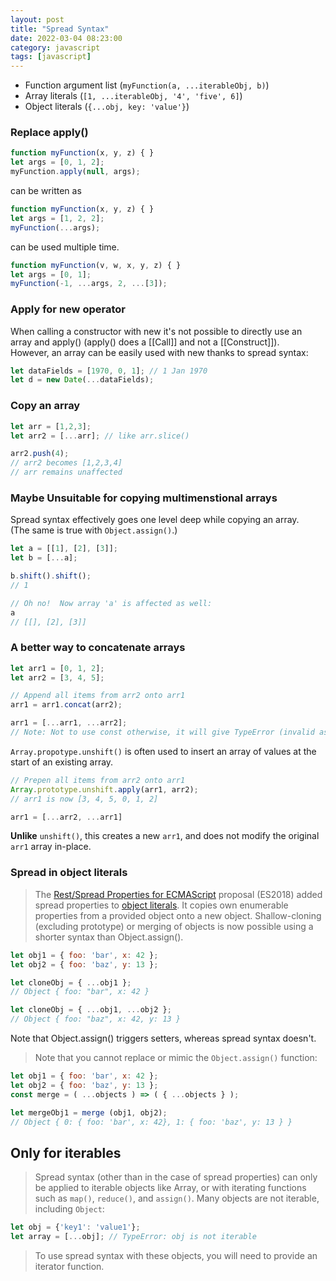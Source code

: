```yaml
---
layout: post
title: "Spread Syntax"
date: 2022-03-04 08:23:00
category: javascript
tags: [javascript]
---
```


* Function argument list (`myFunction(a, ...iterableObj, b)`)
* Array literals (`[1, ...iterableObj, '4', 'five', 6]`)
* Object literals (`{...obj, key: 'value'}`)

### Replace apply()
```javascript
function myFunction(x, y, z) { }
let args = [0, 1, 2];
myFunction.apply(null, args);
```
can be written as
```javascript
function myFunction(x, y, z) { }
let args = [1, 2, 2];
myFunction(...args);
```
can be used multiple time.
```javascript
function myFunction(v, w, x, y, z) { }
let args = [0, 1];
myFunction(-1, ...args, 2, ...[3]);
```

### Apply for new operator
When calling a constructor with new it's not possible to directly use an array and apply() (apply() does a [[Call]] and not a [[Construct]]).  
However, an array can be easily used with new thanks to spread syntax:
```javascript
let dataFields = [1970, 0, 1]; // 1 Jan 1970
let d = new Date(...dataFields);
```

### Copy an array
```javascript
let arr = [1,2,3];
let arr2 = [...arr]; // like arr.slice()
```

```javascript
arr2.push(4);
// arr2 becomes [1,2,3,4]
// arr remains unaffected
```

### Maybe Unsuitable for copying multimenstional arrays  

Spread syntax effectively goes one level deep while copying an array.  
(The same is true with `Object.assign()`.)

```javascript
let a = [[1], [2], [3]];
let b = [...a];

b.shift().shift();
// 1

// Oh no!  Now array 'a' is affected as well:
a
// [[], [2], [3]]
```

### A better way to concatenate arrays
```javascript
let arr1 = [0, 1, 2];
let arr2 = [3, 4, 5];

// Append all items from arr2 onto arr1
arr1 = arr1.concat(arr2);

arr1 = [...arr1, ...arr2];
// Note: Not to use const otherwise, it will give TypeError (invalid assignment)
```

`Array.propotype.unshift()` is often used to insert an array of values at the start of an existing array.
```javascript
// Prepen all items from arr2 onto arr1
Array.prototype.unshift.apply(arr1, arr2);
// arr1 is now [3, 4, 5, 0, 1, 2]

arr1 = [...arr2, ...arr1]
```
**Unlike** `unshift()`, this creates a new `arr1`, and does not modify the original `arr1` array in-place.


### Spread in object literals
> The [Rest/Spread Properties for ECMAScript](https://github.com/tc39/proposal-object-rest-spread) proposal (ES2018) added spread properties to [object literals](https://developer.mozilla.org/en-US/docs/Web/JavaScript/Reference/Operators/Object_initializer#1). It copies own enumerable properties from a provided object onto a new object.
> Shallow-cloning (excluding prototype) or merging of objects is now possible using a shorter syntax than Object.assign().

```javascript
let obj1 = { foo: 'bar', x: 42 };
let obj2 = { foo: 'baz', y: 13 };

let cloneObj = { ...obj1 };
// Object { foo: "bar", x: 42 }

let cloneObj = { ...obj1, ...obj2 };
// Object { foo: "baz", x: 42, y: 13 }
```

Note that Object.assign() triggers setters, whereas spread syntax doesn't.

> Note that you cannot replace or mimic the `Object.assign()` function:  

```javascript
let obj1 = { foo: 'bar', x: 42 };
let obj2 = { foo: 'baz', y: 13 };
const merge = ( ...objects ) => ( { ...objects } );

let mergeObj1 = merge (obj1, obj2);
// Object { 0: { foo: 'bar', x: 42}, 1: { foo: 'baz', y: 13 } }
```

## Only for iterables
> Spread syntax (other than in the case of spread properties) can only be applied to iterable objects like Array, 
> or with iterating functions such as `map()`, `reduce()`, and `assign()`.
> Many objects are not iterable, including `Object`:
```javascript
let obj = {'key1': 'value1'};
let array = [...obj]; // TypeError: obj is not iterable
```
> To use spread syntax with these objects, you will need to provide an iterator function.



[jekyll]: http://jekyllrb.com
[jekyll-gh]: https://github.com/jekyll/jekyll
[jekyll-help]: https://github.com/jekyll/jekyll-help


